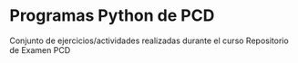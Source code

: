 # Programas Python de PCD
Conjunto de ejercicios/actividades realizadas durante el curso
Repositorio de Examen PCD
